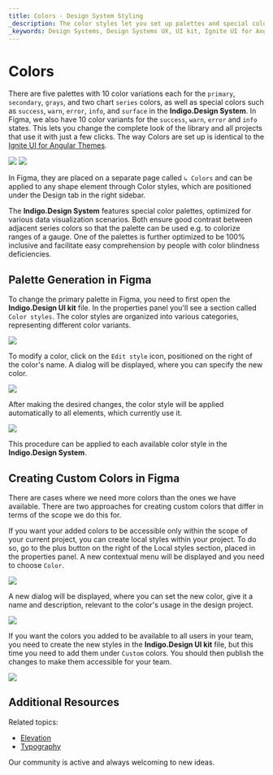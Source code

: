 ```yaml
---
title: Colors - Design System Styling
_description: The color styles let you set up palettes and special colors as the basis of a theme for the Indigo.Design System.
_keywords: Design Systems, Design Systems UX, UI kit, Ignite UI for Angular, Angular, Angular Design System, Design Kits for Angular, Figma, Figma to Angular, Export code from Figma, Figma HTML, Figma to HTML, Figma UI kits
---
```


# Colors

There are five palettes with 10 color variations each for the `primary`, `secondary`, `grays`, and two chart `series` colors, as well as special colors such as `success`, `warn`, `error`, `info`, and `surface` in the **Indigo.Design System**. In Figma, we also have 10 color variants for the `success`, `warn`, `error` and `info` states. This lets you change the complete look of the library and all projects that use it with just a few clicks. The way Colors are set up is identical to the [Ignite UI for Angular Themes](https://www.infragistics.com/products/ignite-ui-angular/angular/components/themes.html).

<img class="responsive-img" src="../images/colors_palette.png" srcset="../images/colors_palette@2x.png 2x" />

<img class="responsive-img" src="../images/colors_palette.png" srcset="../images/colors_palette123@2x.png 2x" />

In Figma, they are placed on a separate page called `↳ Colors` and can be applied to any shape element through Color styles, which are positioned under the Design tab in the right sidebar.

The **Indigo.Design System** features special color palettes, optimized for various data visualization scenarios. Both ensure good contrast between adjacent series colors so that the palette can be used e.g. to colorize ranges of a gauge. One of the palettes is further optimized to be 100% inclusive and facilitate easy comprehension by people with color blindness deficiencies. 

## Palette Generation in Figma

To change the primary palette in Figma, you need to first open the **Indigo.Design UI kit** file. In the properties panel you'll see a section called `Color styles`. The color styles are organized into various categories, representing different color variants.

<img class="responsive-img" src="../images/colors_color-styles_figma.png" srcset="../images/colors_color-styles_figma@2x.png 2x" />

To modify a color, click on the `Edit style` icon, positioned on the right of the color's name. A dialog will be displayed, where you can specify the new color.

<img class="responsive-img" src="../images/colors_edit_color-styles_figma.png" srcset="../images/colors_edit_color-styles_figma@2x.png 2x" />

After making the desired changes, the color style will be applied automatically to all elements, which currently use it.

<img class="responsive-img" src="../images/colors_new_color-style_figma.png" srcset="../images/colors_new_color-style_figma@2x.png 2x" />

This procedure can be applied to each available color style in the **Indigo.Design System**.

## Creating Custom Colors in Figma

There are cases where we need more colors than the ones we have available. There are two approaches for creating custom colors that differ in terms of the scope we do this for.

If you want your added colors to be accessible only within the scope of your current project, you can create local styles within your project. To do so, go to the plus button on the right of the Local styles section, placed in the properties panel. A new contextual menu will be displayed and you need to choose `Color`.

<img class="responsive-img" src="../images/colors_custom1_figma.png" srcset="../images/colors_custom1_figma@2x.png 2x"/>

A new dialog will be displayed, where you can set the new color, give it a name and description, relevant to the color's usage in the design project.

<img class="responsive-img" src="../images/colors_custom2_figma.png" srcset="../images/colors_custom2_figma@2x.png 2x"/>

If you want the colors you added to be available to all users in your team, you need to create the new styles in the **Indigo.Design UI kit** file, but this time you need to add them under `Custom` colors. You should then publish the changes to make them accessible for your team.

<img class="responsive-img" src="../images/colors_custom3_figma.png" srcset="../images/colors_custom3_figma@2x.png 2x"/>

## Additional Resources

Related topics:

- [Elevation](elevation.md)
- [Typography](typography.md)
  <div class="divider--half"></div>

Our community is active and always welcoming to new ideas.
